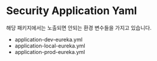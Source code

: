 # Security Application Yaml

해당 패키지에서는 노출되면 안되는 환경 변수들을 가지고 있습니다.

- application-dev-eureka.yml
- application-local-eureka.yml
- application-prod-eureka.yml